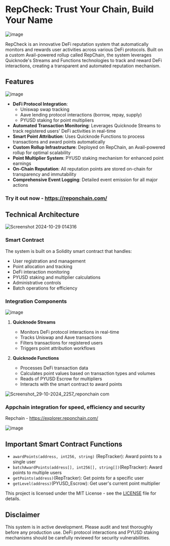 # RepCheck: Trust Your Chain, Build Your Name
![image](https://github.com/user-attachments/assets/0ca40434-889f-429d-95c3-ae0baef1293f)

RepCheck is an innovative DeFi reputation system that automatically monitors and rewards user activities across various DeFi protocols. Built on a custom Avail-powered rollup called RepChain, the system leverages Quicknode's Streams and Functions technologies to track and reward DeFi interactions, creating a transparent and automated reputation mechanism.

## Features

![image](https://github.com/user-attachments/assets/aa62679e-e3b9-426a-90e9-24169b5c0507)

- **DeFi Protocol Integration**: 
  - Uniswap swap tracking
  - Aave lending protocol interactions (borrow, repay, supply)
  - PYUSD staking for point multipliers
- **Automated Transaction Monitoring**: Leverages Quicknode Streams to track registered users' DeFi activities in real-time
- **Smart Point Attribution**: Uses Quicknode Functions to process transactions and award points automatically
- **Custom Rollup Infrastructure**: Deployed on RepChain, an Avail-powered rollup for optimal scalability
- **Point Multiplier System**: PYUSD staking mechanism for enhanced point earnings
- **On-Chain Reputation**: All reputation points are stored on-chain for transparency and immutability
- **Comprehensive Event Logging**: Detailed event emission for all major actions

### Try it out now - https://reponchain.com/
## Technical Architecture

![Screenshot 2024-10-29 014316](https://github.com/user-attachments/assets/9b35277f-2f85-48fb-928b-3769de893568)

### Smart Contract
The system is built on a Solidity smart contract that handles:
- User registration and management
- Point allocation and tracking
- DeFi interaction monitoring
- PYUSD staking and multiplier calculations
- Administrative controls
- Batch operations for efficiency

### Integration Components
![image](https://github.com/user-attachments/assets/bf0504b3-66f4-4b09-977d-c3ba275fde61)

1. **Quicknode Streams**
   - Monitors DeFi protocol interactions in real-time
   - Tracks Uniswap and Aave transactions
   - Filters transactions for registered users
   - Triggers point attribution workflows

2. **Quicknode Functions**
   - Processes DeFi transaction data
   - Calculates point values based on transaction types and volumes
   - Reads of PYUSD Escrow for multipliers
   - Interacts with the smart contract to award points

![Screenshot_29-10-2024_2257_reponchain com](https://github.com/user-attachments/assets/a501f63f-e4ef-4e91-97ec-3f9c2db93fcb)


### Appchain integration for speed, efficiency and security

Repchain - https://explorer.reponchain.com/

![image](https://github.com/user-attachments/assets/7019787d-f505-4a38-ab75-a586fc723c19)


## Important Smart Contract Functions

- `awardPoints(address, int256, string)` (RepTracker): Award points to a single user
- `batchAwardPoints(address[], int256[], string[])`(RepTracker): Award points to multiple users
- `getPoints(address)`(RepTracker): Get points for a specific user
- `getLevel(address)`(PYUSD_Escrow): Get user's current point multiplier


This project is licensed under the MIT License - see the [LICENSE](LICENSE) file for details.

## Disclaimer

This system is in active development. Please audit and test thoroughly before any production use. DeFi protocol interactions and PYUSD staking mechanisms should be carefully reviewed for security vulnerabilities.

